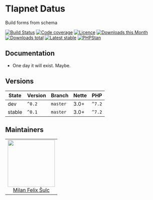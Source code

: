 # Tlapnet Datus

Build forms from schema

[![Build Status](https://img.shields.io/travis/tlapnet/datus.svg?style=flat-square)](https://travis-ci.org/tlapnet/datus)
[![Code coverage](https://img.shields.io/coveralls/tlapnet/datus.svg?style=flat-square)](https://coveralls.io/r/tlapnet/datus)
[![Licence](https://img.shields.io/packagist/l/tlapnet/datus.svg?style=flat-square)](https://packagist.org/packages/tlapnet/datus)
[![Downloads this Month](https://img.shields.io/packagist/dm/tlapnet/datus.svg?style=flat-square)](https://packagist.org/packages/tlapnet/datus)
[![Downloads total](https://img.shields.io/packagist/dt/tlapnet/datus.svg?style=flat-square)](https://packagist.org/packages/tlapnet/datus)
[![Latest stable](https://img.shields.io/packagist/v/tlapnet/datus.svg?style=flat-square)](https://packagist.org/packages/tlapnet/datus)
[![PHPStan](https://img.shields.io/badge/PHPStan-enabled-brightgreen.svg?style=flat-square)](https://github.com/phpstan/phpstan)

## Documentation

- One day it will exist. Maybe.

## Versions

| State       | Version | Branch   | Nette | PHP     |
|-------------|---------|----------|-------|---------|
| dev         | `^0.2`  | `master` | 3.0+  | `^7.2`  |
| stable      | `^0.1`  | `master` | 3.0+  | `^7.2`  |

## Maintainers

<table>
  <tbody>
    <tr>
      <td align="center">
        <a href="https://github.com/f3l1x">
            <img width="150" height="150" src="https://avatars2.githubusercontent.com/u/538058?v=3&s=150">
        </a>
        </br>
        <a href="https://github.com/f3l1x">Milan Felix Šulc</a>
      </td>
    </tr>
  </tbody>
</table>
